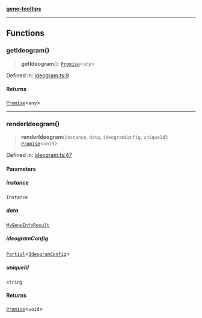 [**gene-tooltips**](README.md)

***

## Functions

### getIdeogram()

> **getIdeogram**(): [`Promise`](https://developer.mozilla.org/docs/Web/JavaScript/Reference/Global_Objects/Promise)\<`any`\>

Defined in: [ideogram.ts:9](https://github.com/mattjmeier/gene-tooltips/blob/4f54137499aa7b703b4b8e3178c63f142ff8a2c3/src/ideogram.ts#L9)

#### Returns

[`Promise`](https://developer.mozilla.org/docs/Web/JavaScript/Reference/Global_Objects/Promise)\<`any`\>

***

### renderIdeogram()

> **renderIdeogram**(`instance`, `data`, `ideogramConfig`, `uniqueId`): [`Promise`](https://developer.mozilla.org/docs/Web/JavaScript/Reference/Global_Objects/Promise)\<`void`\>

Defined in: [ideogram.ts:47](https://github.com/mattjmeier/gene-tooltips/blob/4f54137499aa7b703b4b8e3178c63f142ff8a2c3/src/ideogram.ts#L47)

#### Parameters

##### instance

`Instance`

##### data

[`MyGeneInfoResult`](config.md#mygeneinforesult)

##### ideogramConfig

[`Partial`](https://www.typescriptlang.org/docs/handbook/utility-types.html#partialtype)\<[`IdeogramConfig`](config.md#ideogramconfig)\>

##### uniqueId

`string`

#### Returns

[`Promise`](https://developer.mozilla.org/docs/Web/JavaScript/Reference/Global_Objects/Promise)\<`void`\>
